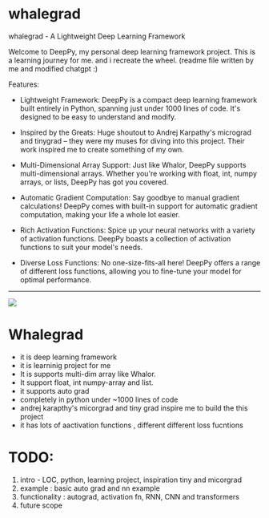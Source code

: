 # whalegrad 

whalegrad - A Lightweight Deep Learning Framework

Welcome to DeepPy, my personal deep learning framework project. This is a learning journey for me. and i recreate the wheel. (readme file written by me and modified chatgpt :) 

Features:

* Lightweight Framework: DeepPy is a compact deep learning framework built entirely in Python, spanning just under 1000 lines of code. It's designed to be easy to understand and modify.

* Inspired by the Greats: Huge shoutout to Andrej Karpathy's micrograd and tinygrad – they were my muses for diving into this project. Their work inspired me to create something of my own.

* Multi-Dimensional Array Support: Just like Whalor, DeepPy supports multi-dimensional arrays. Whether you're working with float, int, numpy arrays, or lists, DeepPy has got you covered.

* Automatic Gradient Computation: Say goodbye to manual gradient calculations! DeepPy comes with built-in support for automatic gradient computation, making your life a whole lot easier.

* Rich Activation Functions: Spice up your neural networks with a variety of activation functions. DeepPy boasts a collection of activation functions to suit your model's needs.

* Diverse Loss Functions: No one-size-fits-all here! DeepPy offers a range of different loss functions, allowing you to fine-tune your model for optimal performance.
----------------------------------------------------------------------------------------------------------------------------------------------------------------------------------------------------------------------------------------------------------------------------------------------------

![](https://github.com/saurabhaloneai/whalegrad/blob/main/images/whalegrad.png)

# Whalegrad

* it is deep learning framework 
* it is learninig project for me 
* It is supports multi-dim array like  Whalor.
* It support float, int numpy-array and list.
* it supports auto grad
* completely in python under ~1000 lines of code
* andrej karapthy's micorgrad and tiny grad inspire me to build the this project 
* it has lots of aactivation functions , different different loss fucntions 



# TODO:
1. intro - LOC, python, learning project, inspiration tiny and micorgrad
2. example : basic auto grad and nn example 
3. functionality : autograd, activation fn, RNN, CNN and transformers
4. future scope 


